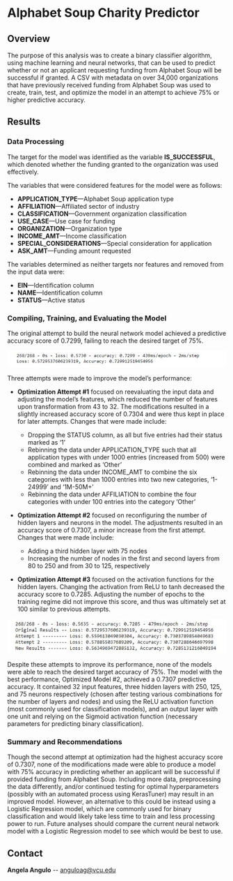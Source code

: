 # Alphabet Soup Charity Predictor

## Overview 

The purpose of this analysis was to create a binary classifier algorithm, using machine learning and neural networks, that can be used to predict whether or not an applicant requesting funding from Alphabet Soup will be successful if granted. A CSV with metadata on over 34,000 organizations that have previously received funding from Alphabet Soup was used to create, train, test, and optimize the model in an attempt to achieve 75% or higher predictive accuracy. 

## Results 

### Data Processing

The target for the model was identified as the variable **IS_SUCCESSFUL**, which denoted whether the funding granted to the organization was used effectively. 

The variables that were considered features for the model were as follows: 
- **APPLICATION_TYPE**—Alphabet Soup application type
- **AFFILIATION**—Affiliated sector of industry
- **CLASSIFICATION**—Government organization classification
- **USE_CASE**—Use case for funding
- **ORGANIZATION**—Organization type
- **INCOME_AMT**—Income classification
- **SPECIAL_CONSIDERATIONS**—Special consideration for application
- **ASK_AMT**—Funding amount requested

The variables determined as neither targets nor features and removed from the input data were:
- **EIN**—Identification column
- **NAME**—Identification column
- **STATUS**—Active status

### Compiling, Training, and Evaluating the Model

The original attempt to build the neural network model achieved a predictive accuracy score of 0.7299, failing to reach the desired target of 75%. 

![OriginalResults](/Images/OriginalResults.png)

Three attempts were made to improve the model’s performance:
- **Optimization Attempt #1** focused on reevaluating the input data and adjusting the model’s features, which reduced the number of features upon transformation from 43 to 32. The modifications resulted in a slightly increased accuracy score of 0.7304 and were thus kept in place for later attempts. Changes that were made include:
  - Dropping the STATUS column, as all but five entries had their status marked as ‘1’
  - Rebinning the data under APPLICATION_TYPE such that all application types with under 1000 entries (increased from 500) were combined and marked as ‘Other’
  - Rebinning the data under INCOME_AMT to combine the six categories with less than 1000 entries into two new categories, ‘1-24999’ and ‘1M-50M+’ 
  - Rebinning the data under AFFILIATION to combine the four categories with under 100 entries into the category ‘Other’

- **Optimization Attempt #2** focused on reconfiguring the number of hidden layers and neurons in the model. The adjustments resulted in an accuracy score of 0.7307, a minor increase from the first attempt. Changes that were made include:
  - Adding a third hidden layer with 75 nodes
  - Increasing the number of nodes in the first and second layers from 80 to 250 and from 30 to 125, respectively

- **Optimization Attempt #3** focused on the activation functions for the hidden layers. Changing the activation from ReLU to tanh decreased the accuracy score to 0.7285. Adjusting the number of epochs to the training regime did not improve this score, and thus was ultimately set at 100 similar to previous attempts. 

![OptimizationResults](/Images/OptimizationResults.png)

Despite these attempts to improve its performance, none of the models were able to reach the desired target accuracy of 75%. The model with the best performance, Optimized Model #2, achieved a 0.7307 predictive accuracy. It contained 32 input features, three hidden layers with 250, 125, and 75 neurons respectively (chosen after testing various combinations for the number of layers and nodes) and using the ReLU activation function (most commonly used for classification models), and an output layer with one unit and relying on the Sigmoid activation function (necessary parameters for predicting binary classification). 

### Summary and Recommendations

Though the second attempt at optimization had the highest accuracy score of 0.7307, none of the modifications made were able to produce a model with 75% accuracy in predicting whether an applicant will be successful if provided funding from Alphabet Soup. Including more data, preprocessing the data differently, and/or continued testing for optimal hyperparameters (possibly with an automated process using KerasTuner) may result in an improved model. However, an alternative to this could be instead using a Logistic Regression model, which are commonly used for binary classification and would likely take less time to train and less processing power to run. Future analyses should compare the current neural network model with a Logistic Regression model to see which would be best to use.

## Contact

**Angela Angulo** -- anguloag@vcu.edu
